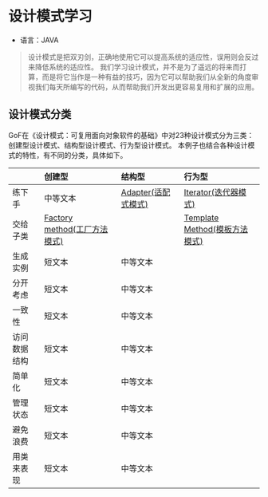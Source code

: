 # 设计模式学习
- 语言：JAVA
> 设计模式是把双刃剑，正确地使用它可以提高系统的适应性，误用则会反过来降低系统的适应性。
> 我们学习设计模式，并不是为了遥远的将来而打算，而是将它当作是一种有益的技巧，因为它可以帮助我们从全新的角度审视我们每天所编写的代码，从而帮助我们开发出更容易复用和扩展的应用。

## 设计模式分类
GoF在《设计模式：可复用面向对象软件的基础》中对23种设计模式分为三类：创建型设计模式、结构型设计模式、行为型设计模式。
本例子也结合各种设计模式的特性，有不同的分类，具体如下。

|          | 创建型   | 结构型               | 行为型               |
| :------- | :------- | :------------------- | :------------------- |
| 练下手   | 中等文本 | [Adapter(适配式模式)](https://www.baidu.com/)  | [Iterator(迭代器模式)]() |
| 交给子类 | [Factory method(工厂方法模式)]() |  | [Template Method(模板方法模式)]() |
| 生成实例 | 短文本   | 中等文本  |        |
| 分开考虑 | 短文本   | 中等文本  |        |
| 一致性   | 短文本   | 中等文本  |        |
| 访问数据结构 | 短文本   | 中等文本  |        |
| 简单化   | 短文本   | 中等文本  |        |
| 管理状态 | 短文本   | 中等文本  |        |
| 避免浪费 | 短文本   | 中等文本  |        |
| 用类来表现 | 短文本   | 中等文本  |        |